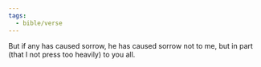 ```yaml
---
tags:
  - bible/verse
---
```

But if any has caused sorrow, he has caused sorrow not to me, but in part (that I not press too heavily) to you all.